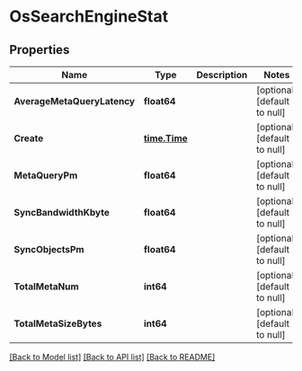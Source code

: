# OsSearchEngineStat

## Properties
Name | Type | Description | Notes
------------ | ------------- | ------------- | -------------
**AverageMetaQueryLatency** | **float64** |  | [optional] [default to null]
**Create** | [**time.Time**](time.Time.md) |  | [optional] [default to null]
**MetaQueryPm** | **float64** |  | [optional] [default to null]
**SyncBandwidthKbyte** | **float64** |  | [optional] [default to null]
**SyncObjectsPm** | **float64** |  | [optional] [default to null]
**TotalMetaNum** | **int64** |  | [optional] [default to null]
**TotalMetaSizeBytes** | **int64** |  | [optional] [default to null]

[[Back to Model list]](../README.md#documentation-for-models) [[Back to API list]](../README.md#documentation-for-api-endpoints) [[Back to README]](../README.md)


